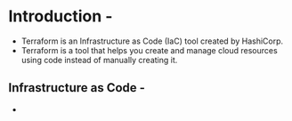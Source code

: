 # Introduction -
- Terraform is an Infrastructure as Code (IaC) tool created by HashiCorp.
- Terraform is a tool that helps you create and manage cloud resources using code instead of manually creating it.


## Infrastructure as Code -
- 

